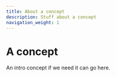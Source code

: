 ```yaml
---
title: About a concept
description: Stuff about a concept
navigation_weight: 1
---
```


# A concept

An intro concept if we need it can go here.